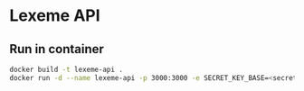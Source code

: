 # Lexeme API

## Run in container
```sh
docker build -t lexeme-api .
docker run -d --name lexeme-api -p 3000:3000 -e SECRET_KEY_BASE=<secret-key> lexeme-api
```

